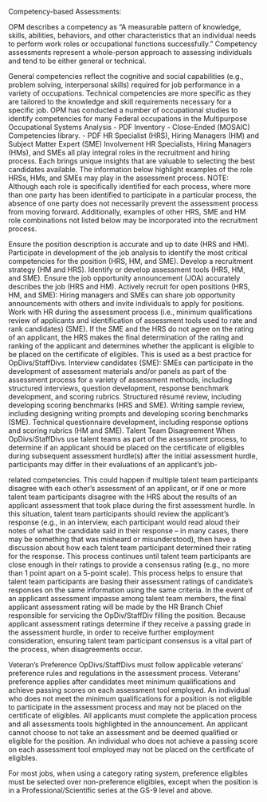 
Competency-based Assessments:

OPM describes a competency as “A measurable pattern of knowledge, skills, abilities, behaviors, and other characteristics that an individual needs to perform work roles or occupational functions successfully.” Competency assessments represent a whole-person approach to assessing individuals and tend to be either general or technical.

General competencies reflect the cognitive and social capabilities (e.g., problem solving, interpersonal skills) required for job performance in a variety of occupations.
Technical competencies are more specific as they are tailored to the knowledge and skill requirements necessary for a specific job.
OPM has conducted a number of occupational studies to identify competencies for many Federal occupations in the Multipurpose Occupational Systems Analysis - PDF Inventory - Close-Ended (MOSAIC) Competencies library. - PDF
HR Specialist (HRS), Hiring Managers (HM) and Subject Matter Expert (SME) Involvement
HR Specialists, Hiring Managers (HMs), and SMEs all play integral roles in the recruitment and hiring process. Each brings unique insights that are valuable to selecting the best candidates available. The information below highlight examples of the role HRSs, HMs, and SMEs may play in the assessment process. NOTE: Although each role is specifically identified for each process, where more than one party has been identified to participate in a particular process, the absence of one party does not necessarily prevent the assessment process from moving forward. Additionally, examples of other HRS, SME and HM role combinations not listed below may be incorporated into the recruitment process.

Ensure the position description is accurate and up to date (HRS and HM).
Participate in development of the job analysis to identify the most critical competencies for the position (HRS, HM, and SME).
Develop a recruitment strategy (HM and HRS).
Identify or develop assessment tools (HRS, HM, and SME).
Ensure the job opportunity announcement (JOA) accurately describes the job (HRS and HM).
Actively recruit for open positions (HRS, HM, and SME):
Hiring managers and SMEs can share job opportunity announcements with others and invite individuals to apply for positions.
Work with HR during the assessment process (i.e., minimum qualifications review of applicants and identification of assessment tools used to rate and rank candidates) (SME).
If the SME and the HRS do not agree on the rating of an applicant, the HRS makes the final determination of the rating and ranking of the applicant and determines whether the applicant is eligible to be placed on the certificate of eligibles. This is used as a best practice for OpDivs/StaffDivs.
Interview candidates (SME):
SMEs can participate in the development of assessment materials and/or panels as part of the assessment process for a variety of assessment methods, including structured interviews, question development, response benchmark development, and scoring rubrics.
Structured résumé review, including developing scoring benchmarks (HRS and SME).
Writing sample review, including designing writing prompts and developing scoring benchmarks (SME).
Technical questionnaire development, including response options and scoring rubrics (HM and SME).
Talent Team Disagreement
When OpDivs/StaffDivs use talent teams as part of the assessment process, to determine if an applicant should be placed on the certificate of eligibles during subsequent assessment hurdle(s) after the initial assessment hurdle, participants may differ in their evaluations of an applicant’s job-

related competencies. This could happen if multiple talent team participants disagree with each other’s assessment of an applicant, or if one or more talent team participants disagree with the HRS about the results of an applicant assessment that took place during the first assessment hurdle. In this situation, talent team participants should review the applicant’s response (e.g., in an interview, each participant would read aloud their notes of what the candidate said in their response – in many cases, there may be something that was misheard or misunderstood), then have a discussion about how each talent team participant determined their rating for the response. This process continues until talent team participants are close enough in their ratings to provide a consensus rating (e.g., no more than 1 point apart on a 5-point scale). This process helps to ensure that talent team participants are basing their assessment ratings of candidate’s responses on the same information using the same criteria. In the event of an applicant assessment impasse among talent team members, the final applicant assessment rating will be made by the HR Branch Chief responsible for servicing the OpDiv/StaffDiv filling the position. Because applicant assessment ratings determine if they receive a passing grade in the assessment hurdle, in order to receive further employment consideration, ensuring talent team participant consensus is a vital part of the process, when disagreements occur.

Veteran’s Preference
OpDivs/StaffDivs must follow applicable veterans’ preference rules and regulations in the assessment process. Veterans' preference applies after candidates meet minimum qualifications and achieve passing scores on each assessment tool employed. An individual who does not meet the minimum qualifications for a position is not eligible to participate in the assessment process and may not be placed on the certificate of eligibles. All applicants must complete the application process and all assessments tools highlighted in the announcement. An applicant cannot choose to not take an assessment and be deemed qualified or eligible for the position. An individual who does not achieve a passing score on each assessment tool employed may not be placed on the certificate of eligibles.

For most jobs, when using a category rating system, preference eligibles must be selected over non-preference eligibles, except when the position is in a Professional/Scientific series at the GS-9 level and above.
